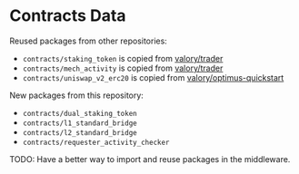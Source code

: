# Contracts Data

Reused packages from other repositories:

- `contracts/staking_token` is copied from [valory/trader](https://github.com/valory-xyz/trader/tree/main/packages/valory/contracts/staking_token)
- `contracts/mech_activity` is copied from [valory/trader](https://github.com/valory-xyz/trader/tree/main/packages/valory/contracts/mech_activity)
- `contracts/uniswap_v2_erc20` is copied from [valory/optimus-quickstart](https://github.com/valory-xyz/optimus-quickstart/tree/main/operate/data/contracts/uniswap_v2_erc20)

New packages from this repository:

- `contracts/dual_staking_token`
- `contracts/l1_standard_bridge`
- `contracts/l2_standard_bridge`
- `contracts/requester_activity_checker`

TODO: Have a better way to import and reuse packages in the middleware.
